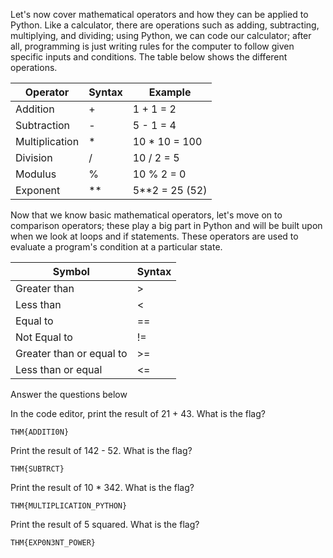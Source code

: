 Let's now cover mathematical operators and how they can be applied to Python. Like a calculator, there are operations such as adding, subtracting, multiplying, and dividing; using Python, we can code our calculator; after all, programming is just writing rules for the computer to follow given specific inputs and conditions. The table below shows the different operations.

| Operator | Syntax | Example |
|----------------|-----------------|-----------|
| Addition         | +               | 1 + 1 = 2 |
| Subtraction      | -               | 5 - 1 = 4 |
| Multiplication   | *               | 10 * 10 = 100 |
| Division	       | /	             | 10 / 2 = 5 |
| Modulus          | %               | 10 % 2 = 0 |
| Exponent         | **              | 5**2  = 25 (52) |


Now that we know basic mathematical operators, let's move on to comparison operators; these play a big part in Python and will be built upon when we look at loops and if statements. These operators are used to evaluate a program's condition at a particular state.

| Symbol | Syntax |
|----------------|------------|
| Greater than | > |
| Less than | < |
| Equal to | == |
| Not Equal to | != |
| Greater than or equal to | >= |
| Less than or equal | <= | 


Answer the questions below

In the code editor, print the result of 21 + 43. What is the flag?

```THM{ADDITI0N}```

Print the result of 142 - 52. What is the flag?

```THM{SUBTRCT}```

Print the result of 10 * 342. What is the flag?

```THM{MULTIPLICATION_PYTHON}```

Print the result of 5 squared. What is the flag?

```THM{EXP0N3NT_POWER}```
